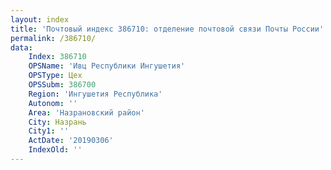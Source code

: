 ```yaml
---
layout: index
title: 'Почтовый индекс 386710: отделение почтовой связи Почты России'
permalink: /386710/
data:
    Index: 386710
    OPSName: 'Ивц Республики Ингушетия'
    OPSType: Цех
    OPSSubm: 386700
    Region: 'Ингушетия Республика'
    Autonom: ''
    Area: 'Назрановский район'
    City: Назрань
    City1: ''
    ActDate: '20190306'
    IndexOld: ''
---
```

